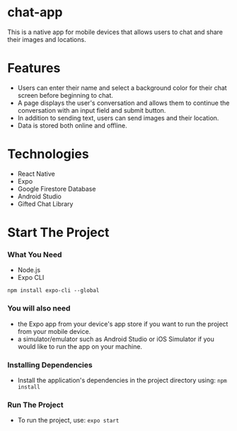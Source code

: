 # **chat-app**
This is a native app for mobile devices that allows users to chat and share their images and locations.

# Features
* Users can enter their name and select a background color for their chat screen before beginning to chat.
* A page displays the user's conversation and allows them to continue the conversation with an input field and submit button.
* In addition to sending text, users can send images and their location.
* Data is stored both online and offline.

# Technologies
* React Native
* Expo
* Google Firestore Database
* Android Studio
* Gifted Chat Library

# Start The Project
### **What You Need**
* Node.js
* Expo CLI

`npm install expo-cli --global`

### You will also need
* the Expo app from your device's app store if you want to run the project from your mobile device.
* a simulator/emulator such as Android Studio or iOS Simulator if you would like to run the app on your machine.

### **Installing Dependencies**
* Install the application's dependencies in the project directory using:
`npm install`

### **Run The Project**
* To run the project, use:
`expo start`